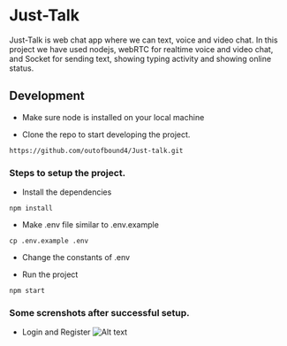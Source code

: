 # Just-Talk
Just-Talk is web chat app where we can text, voice and video chat. In this project we have used nodejs, webRTC for realtime voice and video chat, and Socket for sending text, showing typing activity and showing online status.

## Development

* Make sure node is installed on your local machine

* Clone the repo to start developing the project.

```
https://github.com/outofbound4/Just-talk.git
```

### Steps to setup the project.

* Install the dependencies
```
npm install
```
* Make .env file similar to .env.example
```
cp .env.example .env
```
* Change the constants of .env

* Run the project
```
npm start
```
### Some screnshots after successful setup.
* Login and Register
![Alt text](./public/images/screenshots/Register.jpg?raw=true "Register")
